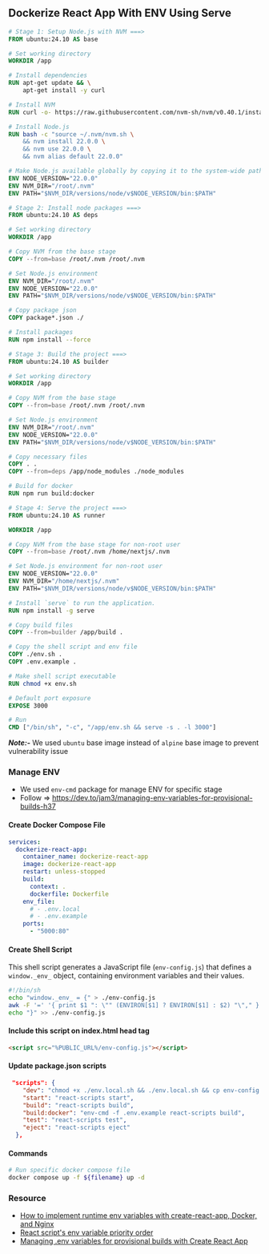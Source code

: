 ## Dockerize React App With ENV Using Serve

```Dockerfile
# Stage 1: Setup Node.js with NVM ===>
FROM ubuntu:24.10 AS base

# Set working directory
WORKDIR /app

# Install dependencies
RUN apt-get update && \
    apt-get install -y curl

# Install NVM
RUN curl -o- https://raw.githubusercontent.com/nvm-sh/nvm/v0.40.1/install.sh | bash

# Install Node.js
RUN bash -c "source ~/.nvm/nvm.sh \
    && nvm install 22.0.0 \
    && nvm use 22.0.0 \
    && nvm alias default 22.0.0"

# Make Node.js available globally by copying it to the system-wide path
ENV NODE_VERSION="22.0.0"
ENV NVM_DIR="/root/.nvm"
ENV PATH="$NVM_DIR/versions/node/v$NODE_VERSION/bin:$PATH"

# Stage 2: Install node packages ===>
FROM ubuntu:24.10 AS deps

# Set working directory
WORKDIR /app

# Copy NVM from the base stage
COPY --from=base /root/.nvm /root/.nvm

# Set Node.js environment
ENV NVM_DIR="/root/.nvm"
ENV NODE_VERSION="22.0.0"
ENV PATH="$NVM_DIR/versions/node/v$NODE_VERSION/bin:$PATH"

# Copy package json
COPY package*.json ./

# Install packages
RUN npm install --force

# Stage 3: Build the project ===>
FROM ubuntu:24.10 AS builder

# Set working directory
WORKDIR /app

# Copy NVM from the base stage
COPY --from=base /root/.nvm /root/.nvm

# Set Node.js environment
ENV NVM_DIR="/root/.nvm"
ENV NODE_VERSION="22.0.0"
ENV PATH="$NVM_DIR/versions/node/v$NODE_VERSION/bin:$PATH"

# Copy necessary files
COPY . .
COPY --from=deps /app/node_modules ./node_modules

# Build for docker
RUN npm run build:docker

# Stage 4: Serve the project ===>
FROM ubuntu:24.10 AS runner

WORKDIR /app

# Copy NVM from the base stage for non-root user
COPY --from=base /root/.nvm /home/nextjs/.nvm

# Set Node.js environment for non-root user
ENV NODE_VERSION="22.0.0"
ENV NVM_DIR="/home/nextjs/.nvm"
ENV PATH="$NVM_DIR/versions/node/v$NODE_VERSION/bin:$PATH"

# Install `serve` to run the application.
RUN npm install -g serve

# Copy build files
COPY --from=builder /app/build .

# Copy the shell script and env file
COPY ./env.sh .
COPY .env.example .

# Make shell script executable
RUN chmod +x env.sh

# Default port exposure
EXPOSE 3000

# Run
CMD ["/bin/sh", "-c", "/app/env.sh && serve -s . -l 3000"]
```

***Note:-*** We used `ubuntu` base image instead of `alpine` base image to prevent vulnerability issue

### Manage ENV
- We used `env-cmd` package for manage ENV for specific stage
- Follow => https://dev.to/jam3/managing-env-variables-for-provisional-builds-h37

#### Create Docker Compose File
```yaml
services:
  dockerize-react-app:
    container_name: dockerize-react-app
    image: dockerize-react-app
    restart: unless-stopped
    build:
      context: .
      dockerfile: Dockerfile
    env_file:
      # - .env.local
      # - .env.example
    ports:
      - "5000:80"
```

#### Create Shell Script
This shell script generates a JavaScript file (`env-config.js`) that defines a `window._env_` object, containing environment variables and their values. 

```sh
#!/bin/sh
echo "window._env_ = {" > ./env-config.js
awk -F '=' '{ print $1 ": \"" (ENVIRON[$1] ? ENVIRON[$1] : $2) "\"," }' ./.env.example >> ./env-config.js
echo "}" >> ./env-config.js
```

#### Include this script on index.html head tag
```html
<script src="%PUBLIC_URL%/env-config.js"></script>
```

#### Update package.json scripts
```json
 "scripts": {
    "dev": "chmod +x ./env.local.sh && ./env.local.sh && cp env-config.js ./public/ && react-scripts start",
    "start": "react-scripts start",
    "build": "react-scripts build",
    "build:docker": "env-cmd -f .env.example react-scripts build",
    "test": "react-scripts test",
    "eject": "react-scripts eject"
  },
```

#### Commands
```sh
# Run specific docker compose file
docker compose up -f ${filename} up -d
```

### Resource
- [How to implement runtime env variables with create-react-app, Docker, and Nginx](https://medium.com/free-code-camp/how-to-implement-runtime-environment-variables-with-create-react-app-docker-and-nginx-7f9d42a91d70)
- [React script's env variable priority order](https://create-react-app.dev/docs/adding-custom-environment-variables/#what-other-env-files-can-be-used)
- [Managing .env variables for provisional builds with Create React App](https://dev.to/jam3/managing-env-variables-for-provisional-builds-h37)